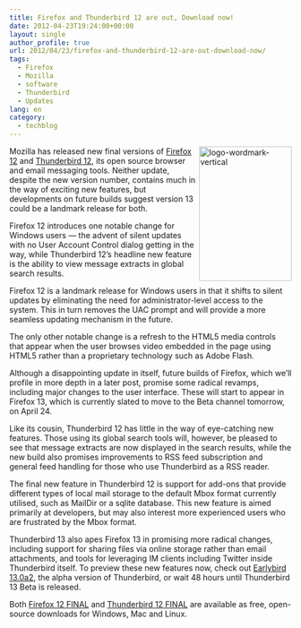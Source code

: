 ```yaml
---
title: Firefox and Thunderbird 12 are out, Download now!
date: 2012-04-23T19:24:00+00:00
layout: single
author_profile: true
url: 2012/04/23/firefox-and-thunderbird-12-are-out-download-now/
tags:
  - Firefox
  - Mozilla
  - software
  - Thunderbird
  - Updates
lang: en
category: 
  - techblog
---
```

[<img title="logo-wordmark-vertical" border="0" alt="logo-wordmark-vertical" align="right" src="http://lh6.ggpht.com/-F_olJFSMi8A/T5Wle94NaNI/AAAAAAAAFoA/4el-Gt-Y2ww/logo-wordmark-vertical_thumb%25255B1%25255D.png?imgmax=800" width="165" height="240" />](http://lh6.ggpht.com/-JoKfyFZQw3k/T5WlZ2MFYII/AAAAAAAAFn4/c4V5Bhd0amA/s1600-h/logo-wordmark-vertical%25255B3%25255D.png)Mozilla has released new final versions of [Firefox 12](http://www.downloadcrew.com/article/24333-firefox) and [Thunderbird 12](http://www.downloadcrew.com/article/24287-mozilla_thunderbird), its open source browser and email messaging tools. Neither update, despite the new version number, contains much in the way of exciting new features, but developments on future builds suggest version 13 could be a landmark release for both. 

Firefox 12 introduces one notable change for Windows users — the advent of silent updates with no User Account Control dialog getting in the way, while Thunderbird 12’s headline new feature is the ability to view message extracts in global search results. 

Firefox 12 is a landmark release for Windows users in that it shifts to silent updates by eliminating the need for administrator-level access to the system. This in turn removes the UAC prompt and will provide a more seamless updating mechanism in the future. 

The only other notable change is a refresh to the HTML5 media controls that appear when the user browses video embedded in the page using HTML5 rather than a proprietary technology such as Adobe Flash. 

Although a disappointing update in itself, future builds of Firefox, which we’ll profile in more depth in a later post, promise some radical revamps, including major changes to the user interface. These will start to appear in Firefox 13, which is currently slated to move to the Beta channel tomorrow, on April 24. 

Like its cousin, Thunderbird 12 has little in the way of eye-catching new features. Those using its global search tools will, however, be pleased to see that message extracts are now displayed in the search results, while the new build also promises improvements to RSS feed subscription and general feed handling for those who use Thunderbird as a RSS reader. 

The final new feature in Thunderbird 12 is support for add-ons that provide different types of local mail storage to the default Mbox format currently utilised, such as MailDir or a sqlite database. This new feature is aimed primarily at developers, but may also interest more experienced users who are frustrated by the Mbox format. 

Thunderbird 13 also apes Firefox 13 in promising more radical changes, including support for sharing files via online storage rather than email attachments, and tools for leveraging IM clients including Twitter inside Thunderbird itself. To preview these new features now, check out [Earlybird 13.0a2](http://www.downloadcrew.com/article/24473-mozilla_earlybird), the alpha version of Thunderbird, or wait 48 hours until Thunderbird 13 Beta is released. 

Both [Firefox 12 FINAL](http://www.downloadcrew.com/article/24333-firefox) and [Thunderbird 12 FINAL](http://www.downloadcrew.com/article/24287-mozilla_thunderbird) are available as free, open-source downloads for Windows, Mac and Linux.